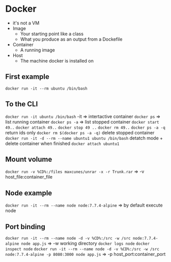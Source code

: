 # Docker

* it's not a VM
* Image
    * Your starting point like a class 
    * What you produce as an output from a Dockefile
* Container
    * A running image
* Host
    * The machine docker is installed on 

## First example
`docker run -it --rm ubuntu /bin/bash`

## To the CLI
`docker run -it ubuntu /bin/bash`
-it => intertactive container
`docker ps`
=> list running container
`docker ps -a`
=> list stopped container
`docker start 49..`
`docker attach 49..`
`docker stop 49 ..`
`docker rm 49..`
`docker ps -a -q` return ids only
`docker rm $(docker ps -a -q)` delete stopped container
`docker run -it -d --rm --name ubuntu1 ubuntu /bin/bash` detatch mode + delete container when finished
`docker attach ubuntu1`
## Mount volume
`docker run -v %CD%:/files maxcunes/unrar -x -r Trunk.rar` => -v host_file:container_file

## Node example
`docker run -it --rm --name node node:7.7.4-alpine`
=> by default execute node

## Port binding
`docker run -it --rm --name node -d -v %CD%:/src -w /src node:7.7.4-alpine node app.js` => -w working directory
`docker logs node`
`docker inspect node`
`docker run -it --rm --name node -d -v %CD%:/src -w /src node:7.7.4-alpine -p 8080:3000 node app.js` => -p host_port:container_port